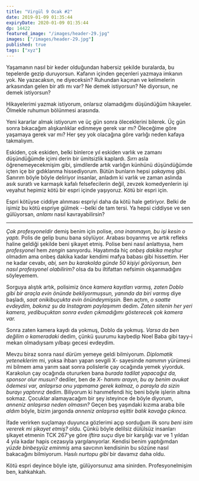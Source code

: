 ```yaml
---
title: "Virgül 9 Ocak #2"
date: 2019-01-09 01:35:44
expiryDate: 2020-01-09 01:35:44
dp: 14422
featured_image: "/images/header-29.jpg"
images: ["/images/header-29.jpg"]
published: true
tags: ["xyz"]
---
```




Yaşamanın nasıl bir keder olduğundan habersiz şekilde buralarda, bu tepelerde
gezip duruyorsun. Kafanın içinden geçenleri yazmaya imkanın yok. Ne yazacaksın,
ne diyeceksin? Ruhundan kaçınan ve kelimelerin arkasından gelen bir atlı mı var?
Ne demek istiyorsun? Ne diyorsun, ne demek istiyorsun?

Hikayelerimi yazmak istiyorum, onlarsız olamadığımı düşündüğüm hikayeler.
Ölmekle ruhumun bölünmesi arasında.

Yeni kararlar almak istiyorum ve üç gün sonra öleceklerini bilerek. Üç gün sonra
bıkacağım alışkanlıklar edinmeye gerek var mı? Öleceğime göre yaşamaya gerek var
mı? Her şey yok olacağına göre varlığı neden kafaya takmalıyım.

Eskiden, çok eskiden, belki binlerce yıl eskiden varlık ve zamanı düşündüğümde
içimi derin bir ümitsizlik kaplardı. *Sırrı* asla öğrenemeyecekmişim gibi,
şimdilerde artık varlığın künhünü düşündüğümde içten içe bir gıdıklanma
hissediyorum. Bütün bunların hepsi *şakaymış* gibi. Sanırım böyle böyle
deliriyor insanlar, anladım ki varlık ve zaman aslında asık suratlı ve karmaşık
kafalı felsefecilerin değil, zevzek komedyenlerin işi veyahut hepimiz kötü bir
espri içinde yaşıyoruz. Kötü bir espri için.

Espri kötüyse ciddiye alınması espriyi daha da kötü hale getiriyor. Belki de
işimiz bu kötü espriye gülmek --belki de tam tersi. Ya hepsi ciddiyse ve sen
gülüyorsan, *anlamı* nasıl kavrayabilirsin?

--------

*Çok profesyoneldir* demiş benim için polise, *ona inanmayın, bu işi kesin o
yaptı.* Polis de gelip bunu bana söylüyor. Arabası boyanmış ve artık refleks
haline geldiği şekilde beni şikayet etmiş. Polise beni nasıl anlattıysa, hem
*profesyonel* hem *zengin* sanıyordu. Hayatımda hiç *onbeş dakika meşhur*
olmadım ama onbeş dakika kadar kendimi mafya babası gibi hissettim. Her ne kadar
cevabı, *abi, sen bu karakolda günde 50 kişiyi görüyorsun, ben nasıl profesyonel
olabilirim?* olsa da bu iltifattan nefsimin okşanmadığını söyleyemem.

Sorguya alıştık artık, polisimiz önce *kamera kayıtları varmış, zaten Doblo gibi
bir araçla evin önünde bekliyormuşsun, yanında da biri varmış* diye başladı,
*saat onikibuçukta evin önündeymişsin.* Ben açtım, *o saatte evdeydim, bakınız
şu da Instagram paylaşımım* dedim. *Zaten sitenin her yeri kamera, yedibuçuktan
sonra evden çıkmadığımı gösterecek çok kamera var.*

Sonra zaten kamera kaydı da yokmuş, Doblo da yokmuş. *Varsa da ben değilim o
kameradaki* dedim, çünkü şuurumu kaybedip Noel Baba gibi tayy-i mekan olmadıysam
yılbaşı gecesi evdeydim.

Mevzu biraz sonra nasıl dürüm yemeye geldi bilmiyorum. *Diplomatik yeteneklerim*
mi, yoksa ihbarı yapan sevgili X- sayesinde *namımın* yürümesi mi bilmem ama
yarım saat sonra polislerle çay ocağında yemek yiyorduk. Karakolun çay ocağında
otururken bana *burada tadilat yapacağız da, sponsor olur musun?* dediler, ben
de *X- hanımı arayın, bu ay benim avukat ödemesi var, anlaşırsa onu yapmama
gerek kalmaz, o parayla da sizin burayı yaptırırız* dedim. Biliyorum ki
hanımefendi hiç beni böyle işlerin altına sokmaz. Çocuklar alamayacağım bir şey
isteyince de böyle diyorum, *anneniz anlaşırsa neden olmasın?* Geçen beş
yaşındaki kızıma araba bile *aldım* böyle, bizim jargonda *anneniz anlaşırsa*
eşittir *balık kavağa çıkınca.*

İfade verirken suçlamayı duyunca gözlerimi açıp sorduğum ilk soru *beni isim
vererek mi şikayet etmiş?* oldu. Çünkü böyle delilsiz dülülsüz insanları şikayet
etmenin TCK 267'ye göre *iftira suçu* diye bir karşılığı var ve 1 yıldan 4 yıla
kadar hapis cezasıyla yargılanıyorlar. Kendisi benim yaptığımdan *yüzde
binbeşyüz eminmiş* ama savcının kendisinin bu sözüne nasıl bakacağını
bilmiyorum. Hasılı *nurtopu gibi* bir davamız daha oldu.

Kötü espri deyince böyle işte, gülüyorsunuz ama sinirden. Profesyonelmişim ben,
kahkahkah.

